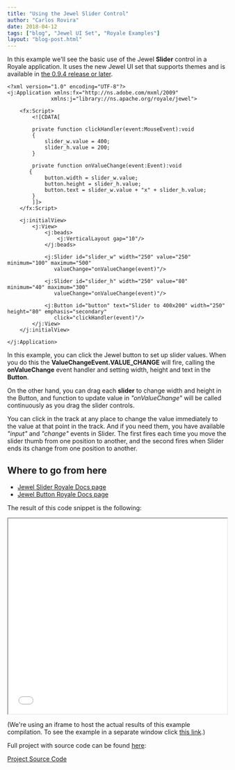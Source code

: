 ```yaml
---
title: "Using the Jewel Slider Control"
author: "Carlos Rovira"
date: 2018-04-12
tags: ["blog", "Jewel UI Set", "Royale Examples"]
layout: "blog-post.html"
---
```

In this example we'll see the basic use of the Jewel **Slider** control in a Royale application. It uses the new Jewel UI set that supports themes and is available in [the 0.9.4 release or later](https://royale.apache.org/download/).

```mxml
<?xml version="1.0" encoding="UTF-8"?>
<j:Application xmlns:fx="http://ns.adobe.com/mxml/2009"
              xmlns:j="library://ns.apache.org/royale/jewel">
    
    <fx:Script>
        <![CDATA[
        
        private function clickHandler(event:MouseEvent):void
        {
            slider_w.value = 400;
            slider_h.value = 200;
        }

        private function onValueChange(event:Event):void
       {
            button.width = slider_w.value;
            button.height = slider_h.value;
            button.text = slider_w.value + "x" + slider_h.value;
        }
        ]]>
    </fx:Script>

    <j:initialView>
        <j:View>
            <j:beads>
                <j:VerticalLayout gap="10"/>
            </j:beads>

            <j:Slider id="slider_w" width="250" value="250" minimum="100" maximum="500"
               valueChange="onValueChange(event)"/>

            <j:Slider id="slider_h" width="250" value="80" minimum="40" maximum="300"
               valueChange="onValueChange(event)"/>

            <j:Button id="button" text="Slider to 400x200" width="250" height="80" emphasis="secondary"
               click="clickHandler(event)"/>
        </j:View>
    </j:initialView>
    
</j:Application>
```

In this example, you can click the Jewel button to set up slider values. When you do this the **ValueChangeEvent.VALUE_CHANGE** will fire, calling the **onValueChange** event handler and setting width, height and text in the **Button**.

On the other hand, you can drag each **slider** to change width and height in the Button, and function to update value in _"onValueChange"_ will be called continuously as you drag the slider controls.

You can click in the track at any place to change the value immediately to the value at that point in the track. And if you need them, you have available _"input"_ and _"change"_ events in Slider. The first fires each time you move the slider thumb from one position to another, and the second fires when Slider ends its change from one position to another.

## Where to go from here

- [Jewel Slider Royale Docs page](https://apache.github.io/royale-docs/component-sets/jewel/slider)
- [Jewel Button Royale Docs page](https://apache.github.io/royale-docs/component-sets/jewel/button)

The result of this code snippet is the following:

<iframe width="100%" height="450" src="/blog-examples/BE0003_Using_Jewel_Slider_Control/index.html"></iframe>

(We're using an iframe to host the actual results of this example compilation. To see the example in a separate window click <a href="/blog-examples/BE0003_Using_Jewel_Slider_Control/index.html" target="_blank">this link</a>.)

Full project with source code can be found [here](https://github.com/apache/royale-asjs/tree/develop/examples/blog/BE0003_Using_Jewel_Slider_Control):

<a class="btn btn-download" href="https://github.com/apache/royale-asjs/tree/develop/examples/blog/BE0003_Using_Jewel_Slider_Control"><i class="fa fa-download"></i> Project Source Code</a>